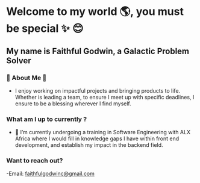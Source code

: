 # Welcome to my world 🌎, you must be special ✨️ 😊
## My name is Faithful Godwin, a Galactic Problem Solver 

### 👋 About Me 💬 
-  I enjoy working on impactful projects and bringing products to life. Whether is leading a team, to ensure I meet up with specific deadlines, I ensure to be a blessing wherever I find myself. 

### What am I up to currently ?
- 🌱 I’m currently undergoing a training in Software Engineering with ALX Africa where I would fill in knowledge gaps I have within front end development, and establish my impact in the backend field.

### Want to reach out?
-Email: faithfulgodwinc@gmail.com 
